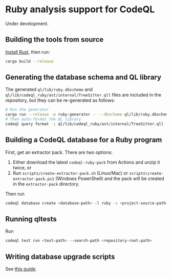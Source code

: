 # Ruby analysis support for CodeQL

Under development.

## Building the tools from source

[Install Rust](https://www.rust-lang.org/tools/install), then run:

```bash
cargo build --release
```

## Generating the database schema and QL library

The generated `ql/lib/ruby.dbscheme` and `ql/lib/codeql_ruby/ast/internal/TreeSitter.qll` files are included in the repository, but they can be re-generated as follows:

```bash
# Run the generator
cargo run --release -p ruby-generator -- --dbscheme ql/lib/ruby.dbscheme --library ql/lib/codeql_ruby/ast/internal/TreeSitter.qll
# Then auto-format the QL library
codeql query format -i ql/lib/codeql_ruby/ast/internal/TreeSitter.qll
```

## Building a CodeQL database for a Ruby program

First, get an extractor pack. There are two options:

1. Either download the latest `codeql-ruby-pack` from Actions and unzip it twice, or
2. Run `scripts/create-extractor-pack.sh` (Linux/Mac) or `scripts\create-extractor-pack.ps1` (Windows PowerShell) and the pack will be created in the `extractor-pack` directory.

Then run

```bash
codeql database create <database-path> -l ruby -s <project-source-path> --search-path <extractor-pack-path>
```

## Running qltests

Run

```bash
codeql test run <test-path> --search-path <repository-root-path>
```

## Writing database upgrade scripts

See [this guide](doc/prepare-db-upgrade.md).
